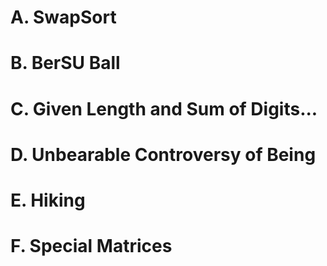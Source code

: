 # A. SwapSort
# B. BerSU Ball
# C. Given Length and Sum of Digits...
# D. Unbearable Controversy of Being
# E. Hiking
# F. Special Matrices